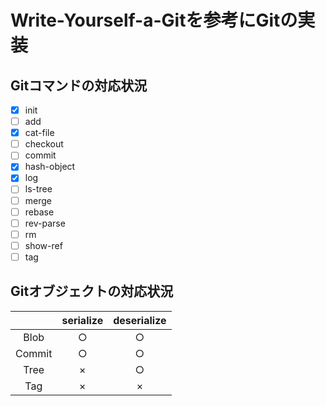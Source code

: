 # Write-Yourself-a-Gitを参考にGitの実装 
## Gitコマンドの対応状況
- [x] init
- [ ] add
- [x] cat-file
- [ ] checkout
- [ ] commit
- [x] hash-object
- [x] log
- [ ] ls-tree
- [ ] merge
- [ ] rebase
- [ ] rev-parse
- [ ] rm
- [ ] show-ref
- [ ] tag

## Gitオブジェクトの対応状況
|  | serialize | deserialize |
|:----:|:----:|:----:|
| Blob | ○ | ○ |
| Commit | ○  | ○ |
| Tree | × |○|
| Tag | × | × |

